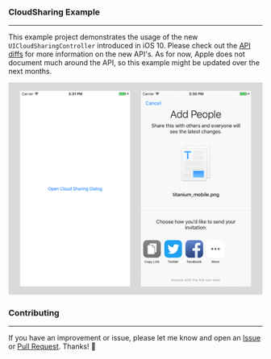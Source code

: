 ### CloudSharing Example
---
This example project demonstrates the usage of the new `UICloudSharingController` introduced in iOS 10. 
Please check out the [API diffs](https://developer.apple.com/library/prerelease/content/releasenotes/General/iOS10APIDiffs/Swift/UIKit.html) for more information on the new API's.
As for now, Apple does not document much around the API, so this example might be updated over the next months. 

<img src="./example.png" alt="CloudSharing Example" />

### Contributing
---
If you have an improvement or issue, please let me know and open an [Issue](https://github.com/hansemannn/CloudSharingControllerExample/issues) or [Pull Request](https://github.com/hansemannn/CloudSharingControllerExample/pulls). Thanks! :rocket:

